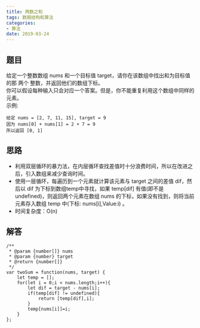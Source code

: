 ```yaml
---
title: 两数之和
tags: 数据结构和算法
categories: 
- 算法
date: 2019-03-24 
---
```


## 题目
给定一个整数数组 nums 和一个目标值 target，请你在该数组中找出和为目标值的那 两个 整数，并返回他们的数组下标。<br/>
你可以假设每种输入只会对应一个答案。但是，你不能重复利用这个数组中同样的元素。<br/>
示例:
```
给定 nums = [2, 7, 11, 15], target = 9
因为 nums[0] + nums[1] = 2 + 7 = 9
所以返回 [0, 1]
```

## 思路
* 利用双层循环的暴力法，在内层循环查找差值时十分浪费时间，所以在改进之后，引入数组来减少查询时间。
* 使用一层循环，每遍历到一个元素就计算该元素与 target 之间的差值 dif，然后以 dif 为下标到数组temp中寻找，如果 temp[dif] 有值(即不是undefined)，则返回两个元素在数组 nums 的下标，如果没有找到，则将当前元素存入数组 temp 中(下标: nums[i],Value:i) 。
* 时间复杂度：O(n)

## 解答
```
/**
 * @param {number[]} nums
 * @param {number} target
 * @return {number[]}
 */
var twoSum = function(nums, target) {
    let temp = []; 
    for(let i = 0;i < nums.length;i++){
        let dif = target - nums[i];
        if(temp[dif] != undefined){
            return [temp[dif],i];
        }
        temp[nums[i]]=i;
    }
};
```